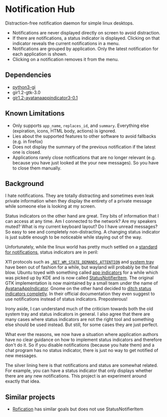 # Notification Hub

Distraction-free notification daemon for simple linux desktops.

-	Notifications are never displayed directly on screen to avoid distraction.
-	If there are notifications, a status indicator is displayed. Clicking on that
	indicator reveals the current notifications in a menu.
-	Notifications are grouped by application. Only the latest notification for
	each application is shown.
-	Clicking on a notification removes it from the menu.

## Dependencies

-	[python3-gi](https://docs.gtk.org/gio/)
-	gir1.2-gtk-3.0
-	[gir1.2-ayatanaappindicator3-0.1](https://lazka.github.io/pgi-docs/AyatanaAppIndicator3-0.1/classes/Indicator.html)

## Known Limitations

-	Only supports `app_name`, `replaces_id`, and `summary`. Everything else
	(expiration, icons, HTML body, actions) is ignored.
-	Lies about the supported features to other software to avoid fallbacks (e.g.
	in firefox)
-	Does not display the summary of the previous notification if the latest one is
	closed.
-	Applications rarely close notifications that are no longer relevant (e.g.
	because you have just looked at the your new messages). So you have to close
	them manually.

## Background

I hate notifications. They are totally distracting and sometimes even leak
private information when they display the entirety of a private message while
someone else is looking at my screen.

Status indicators on the other hand are great. Tiny bits of information that I
can access at any time. Am I connected to the network? Are my speakers muted?
What is my current keyboard layout? Do I have unread messages? So easy to see
and completely non-distracting. A changing status indicator is just subtle
enough to be noticeable while staying out of the way.

Unfortunately, while the linux world has pretty much settled on a [standard for
notifications](https://developer.gnome.org/notification-spec/), status
indicators are in peril:

X11 protocols such as
[`_NET_WM_STATE_DEMANDS_ATTENTION`](https://specifications.freedesktop.org/wm-spec/wm-spec-latest.html)
and [system
tray](https://specifications.freedesktop.org/systemtray-spec/systemtray-spec-latest.html)
have been out of fashion for a while, but wayland will probably be the final
blow. Ubuntu toyed with something called [app
indicators](https://wiki.ubuntu.com/DesktopExperienceTeam/ApplicationIndicators)
for a while which was picked up by KDE and is now called
[StatusNotifierItem](https://freedesktop.org/wiki/Specifications/StatusNotifierItem/).
The original GTK implementation is now maintained by a small team under the name
of [AyatanaAppIndicator](https://sunweavers.net/blog/node/67). Gnome on the
other hand decided to [ditch status indicators
completly](https://blogs.gnome.org/aday/2017/08/31/status-icons-and-gnome/). In
their official documentation they even suggest to use notifications instead of
status indicators. Preposterous!

Irony aside, I can understand much of the criticism towards both the old system
tray and status indicators in general. I also agree that there are many cases
where status indicators are not the right tool and something else should be used
instead. But still, for some cases they are just perfect.

What ever the reasons, we now have a situation where application authors have no
clear guidance on how to implement status indicators and therefore don't do it.
So if you disable notifications (because you hate them) and a chat program has
no status indicator, there is just no way to get notified of new messages.

The silver lining here is that notifications and status are somewhat related.
For example, you can have a status indicator that only displays whether there
are any new notifications. This project is an experiment around exactly that
idea.

## Similar projects

-	[Rofication](https://github.com/DaveDavenport/Rofication) has similar goals
	but does not use StatusNotifierItem

